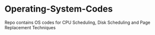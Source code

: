 # Operating-System-Codes
Repo contains OS codes for CPU Scheduling, Disk Scheduling and Page Replacement Techniques
